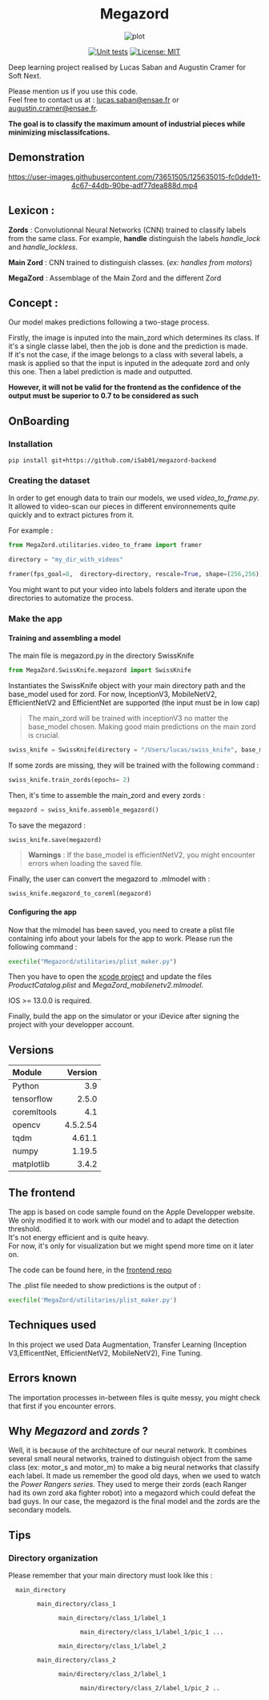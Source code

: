 <div align="center"> 

# Megazord
![plot](./ressources/megazord_pic.png?raw=true)

[![Unit tests](https://github.com/iSab01/megazord/actions/workflows/python-app.yml/badge.svg)](https://github.com/iSab01/megazord/actions/workflows/python-app.yml)
[![License: MIT](https://img.shields.io/badge/License-MIT-yellow.svg)](https://opensource.org/licenses/MIT)
</div>
<div align="left">
Deep learning project realised by Lucas Saban and Augustin Cramer for Soft Next. 

Please mention us if you use this code.  
Feel free to contact us at : lucas.saban@ensae.fr or augustin.cramer@ensae.fr. 

**The goal is to classify the maximum amount of industrial pieces while minimizing misclassifcations.**
      
## Demonstration
      
<div align="center"> 

https://user-images.githubusercontent.com/73651505/125635015-fc0dde11-4c67-44db-90be-adf77dea888d.mp4
   
<div align="left"> 
      


## Lexicon :
 **Zords** : Convolutionnal Neural Networks (CNN) trained to classify labels from the same class.  For example,
 **handle** distinguish the labels *handle_lock* and *handle_lockless*. 

**Main Zord** : CNN trained to distinguish classes. (*ex: handles from motors*)

**MegaZord** : Assemblage of the Main Zord and the different Zord

## Concept :

Our model makes predictions following a two-stage process.

Firstly, the image is inputed into the main_zord which determines its class. If it's a single classe label, then 
the job is done and the prediction is made.   
If it's not the case, if the image belongs to a class with several labels, a mask is applied so that the input is 
inputed in the adequate zord and only this one. Then a label prediction is made and outputted.  

**However, it will not be valid for the frontend as the confidence of the output must be superior to 0.7 to be
considered as such**

## OnBoarding
      
### Installation

```
pip install git+https://github.com/iSab01/megazord-backend
```


### Creating the dataset

In order to get enough data to train our models, we used *video_to_frame.py*. It allowed to video-scan our pieces in
different environnements quite quickly and to extract pictures from it.

For example :
```python
from MegaZord.utilitaries.video_to_frame import framer

directory = "my_dir_with_videos"

framer(fps_goal=8,  directory=directory, rescale=True, shape=(256,256))
```
You might want to put your video into labels folders and iterate upon the directories to automatize the process.


### Make the app 
#### Training and assembling a model

The main file is megazord.py in the directory SwissKnife  
``` python
from MegaZord.SwissKnife.megazord import SwissKnife
```

Instantiates the SwissKnife object with your main directory path and the base_model used for zord.
For now, InceptionV3, MobileNetV2, EfficientNetV2 and EfficientNet are supported (the input must be in low cap)
>The main_zord will be trained with inceptionV3 no matter the base_model chosen. 
> Making good main predictions on the main zord is crucial.
``` python
swiss_knife = SwissKnife(directory = "/Users/lucas/swiss_knife", base_model = "mobilenetv2")
```
If some zords are missing, they will be trained with the following command :
```python
swiss_knife.train_zords(epochs= 2)
```
Then, it's time to assemble the main_zord and every zords : 
```python
megazord = swiss_knife.assemble_megazord()
```
To save the megazord : 
```python
swiss_knife.save(megazord)
```
>  **Warnings** : If the base_model is efficientNetV2, you might encounter errors when loading the saved file.


Finally, the user can convert the megazord to .mlmodel with :
```python
swiss_knife.megazord_to_coreml(megazord)
```

#### Configuring the app

Now that the mlmodel has been saved, you need to create a plist file containing info about your labels for the app to 
work.
Please run the following command : 

```python
execfile("Megazord/utilitaries/plist_maker.py")
```

Then you have to open the [xcode project](https://github.com/iSab01/megazord_frontend) and 
update the files *ProductCatalog.plist* and *MegaZord_mobilenetv2.mlmodel*.

IOS >= 13.0.0 is required.

Finally, build the app on the simulator or your iDevice after signing the project with your developper account. 

## Versions

| Module      | Version | 
| :---        |    ----:   |  
| Python      | 3.9        |
| tensorflow   | 2.5.0        | 
| coremltools      | 4.1        |
| opencv      | 4.5.2.54       |
| tqdm      | 4.61.1       |
| numpy      | 1.19.5     |
| matplotlib | 3.4.2  |

## The frontend

The app is based on code sample found on the Apple Developper website. We only modified it to work with our model and to
adapt the detection threshold.  
It's not energy efficient and is quite heavy.  
For now, it's only for visualization but we might spend more time on it later on.

The code can be found here, in the [frontend repo](https://github.com/iSab01/megazord_frontend)

The .plist file needed to show predictions is the output of :
```python
execfile('MegaZord/utilitaries/plist_maker.py')
```

## Techniques used

In this project we used Data Augmentation, Transfer Learning (Inception V3,EfficentNet, EfficientNetV2, MobileNetV2),
Fine Tuning.

      
## Errors known

The importation processes in-between files is quite messy, you might check that first if you encounter errors. 

## Why *Megazord* and *zords* ? 

Well, it is because of the architecture of our neural network. It combines several small neural networks, trained to 
distinguish object from the same class (ex: motor_s and motor_m) to make a big neural networks that classify each label.
It made us remember the good old days, when we used to watch the *Power Rangers series*. They used to merge their zords 
(each Ranger had its own zord aka fighter robot) into a megazord which could defeat the bad guys. In our case, the 
megazord is the final model and the zords are the secondary models.

## Tips

### Directory organization

Please remember that your main directory must look like this :

      main_directory

            main_directory/class_1

                  main_directory/class_1/label_1

                        main_directory/class_1/label_1/pic_1 ...

                  main_directory/class_1/label_2

            main_directory/class_2

                  main/directory/class_2/label_1

                        main/directory/class_2/label_1/pic_2 ..
    
